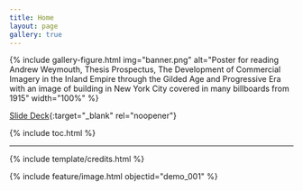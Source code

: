 ```yaml
---
title: Home
layout: page
gallery: true
---
```


{% include gallery-figure.html img="banner.png" alt="Poster for reading Andrew Weymouth, Thesis Prospectus, The Development of Commercial Imagery in the Inland Empire through the Gilded Age and Progressive Era with an image of building in New York City covered in many billboards from 1915" width="100%" %}

[Slide Deck](https://indd.adobe.com/view/e6039864-8f45-41c3-9652-98f4e7a312ae){:target="_blank" rel="noopener"} 

{% include toc.html %}

------

{% include template/credits.html %}

{% include feature/image.html objectid="demo_001" %}
